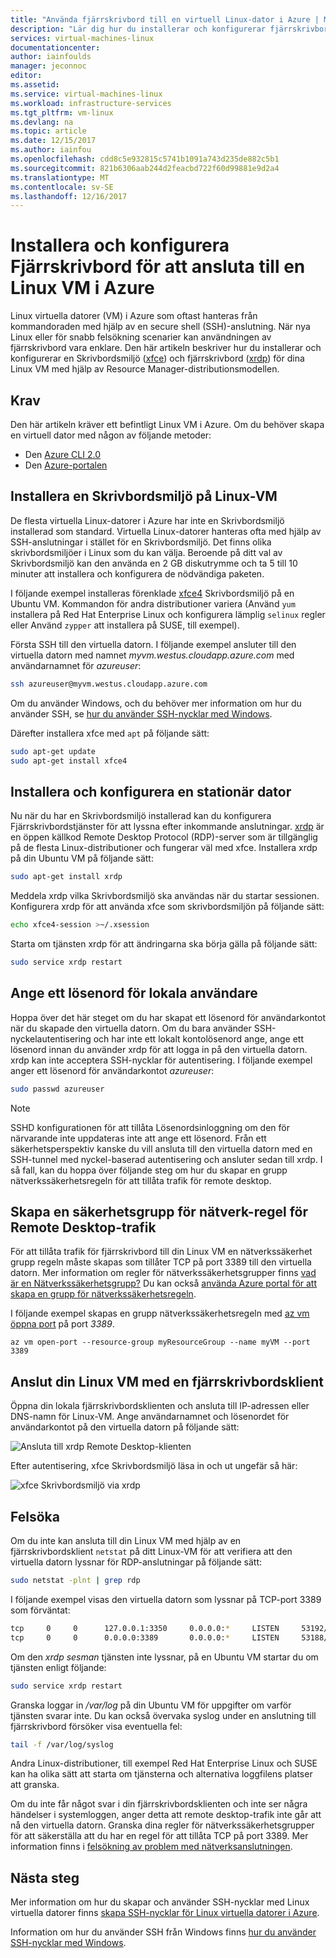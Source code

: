 ```yaml
---
title: "Använda fjärrskrivbord till en virtuell Linux-dator i Azure | Microsoft Docs"
description: "Lär dig hur du installerar och konfigurerar fjärrskrivbord (xrdp) för att ansluta till en Linux VM i Azure med grafiska verktyg"
services: virtual-machines-linux
documentationcenter: 
author: iainfoulds
manager: jeconnoc
editor: 
ms.assetid: 
ms.service: virtual-machines-linux
ms.workload: infrastructure-services
ms.tgt_pltfrm: vm-linux
ms.devlang: na
ms.topic: article
ms.date: 12/15/2017
ms.author: iainfou
ms.openlocfilehash: cdd8c5e932815c5741b1091a743d235de882c5b1
ms.sourcegitcommit: 821b6306aab244d2feacbd722f60d99881e9d2a4
ms.translationtype: MT
ms.contentlocale: sv-SE
ms.lasthandoff: 12/16/2017
---
```

# <a name="install-and-configure-remote-desktop-to-connect-to-a-linux-vm-in-azure"></a>Installera och konfigurera Fjärrskrivbord för att ansluta till en Linux VM i Azure
Linux virtuella datorer (VM) i Azure som oftast hanteras från kommandoraden med hjälp av en secure shell (SSH)-anslutning. När nya Linux eller för snabb felsökning scenarier kan användningen av fjärrskrivbord vara enklare. Den här artikeln beskriver hur du installerar och konfigurerar en Skrivbordsmiljö ([xfce](https://www.xfce.org)) och fjärrskrivbord ([xrdp](http://www.xrdp.org)) för dina Linux VM med hjälp av Resource Manager-distributionsmodellen.


## <a name="prerequisites"></a>Krav
Den här artikeln kräver ett befintligt Linux VM i Azure. Om du behöver skapa en virtuell dator med någon av följande metoder:

- Den [Azure CLI 2.0](quick-create-cli.md)
- Den [Azure-portalen](quick-create-portal.md)


## <a name="install-a-desktop-environment-on-your-linux-vm"></a>Installera en Skrivbordsmiljö på Linux-VM
De flesta virtuella Linux-datorer i Azure har inte en Skrivbordsmiljö installerad som standard. Virtuella Linux-datorer hanteras ofta med hjälp av SSH-anslutningar i stället för en Skrivbordsmiljö. Det finns olika skrivbordsmiljöer i Linux som du kan välja. Beroende på ditt val av Skrivbordsmiljö kan den använda en 2 GB diskutrymme och ta 5 till 10 minuter att installera och konfigurera de nödvändiga paketen.

I följande exempel installeras förenklade [xfce4](https://www.xfce.org/) Skrivbordsmiljö på en Ubuntu VM. Kommandon för andra distributioner variera (Använd `yum` installera på Red Hat Enterprise Linux och konfigurera lämplig `selinux` regler eller Använd `zypper` att installera på SUSE, till exempel).

Första SSH till den virtuella datorn. I följande exempel ansluter till den virtuella datorn med namnet *myvm.westus.cloudapp.azure.com* med användarnamnet för *azureuser*:

```bash
ssh azureuser@myvm.westus.cloudapp.azure.com
```

Om du använder Windows, och du behöver mer information om hur du använder SSH, se [hur du använder SSH-nycklar med Windows](ssh-from-windows.md).

Därefter installera xfce med `apt` på följande sätt:

```bash
sudo apt-get update
sudo apt-get install xfce4
```

## <a name="install-and-configure-a-remote-desktop-server"></a>Installera och konfigurera en stationär dator
Nu när du har en Skrivbordsmiljö installerad kan du konfigurera Fjärrskrivbordstjänster för att lyssna efter inkommande anslutningar. [xrdp](http://xrdp.org) är en öppen källkod Remote Desktop Protocol (RDP)-server som är tillgänglig på de flesta Linux-distributioner och fungerar väl med xfce. Installera xrdp på din Ubuntu VM på följande sätt:

```bash
sudo apt-get install xrdp
```

Meddela xrdp vilka Skrivbordsmiljö ska användas när du startar sessionen. Konfigurera xrdp för att använda xfce som skrivbordsmiljön på följande sätt:

```bash
echo xfce4-session >~/.xsession
```

Starta om tjänsten xrdp för att ändringarna ska börja gälla på följande sätt:

```bash
sudo service xrdp restart
```


## <a name="set-a-local-user-account-password"></a>Ange ett lösenord för lokala användare
Hoppa över det här steget om du har skapat ett lösenord för användarkontot när du skapade den virtuella datorn. Om du bara använder SSH-nyckelautentisering och har inte ett lokalt kontolösenord ange, ange ett lösenord innan du använder xrdp för att logga in på den virtuella datorn. xrdp kan inte acceptera SSH-nycklar för autentisering. I följande exempel anger ett lösenord för användarkontot *azureuser*:

```bash
sudo passwd azureuser
```

> [!NOTE]
> SSHD konfigurationen för att tillåta Lösenordsinloggning om den för närvarande inte uppdateras inte att ange ett lösenord. Från ett säkerhetsperspektiv kanske du vill ansluta till den virtuella datorn med en SSH-tunnel med nyckel-baserad autentisering och ansluter sedan till xrdp. I så fall, kan du hoppa över följande steg om hur du skapar en grupp nätverkssäkerhetsregeln för att tillåta trafik för remote desktop.


## <a name="create-a-network-security-group-rule-for-remote-desktop-traffic"></a>Skapa en säkerhetsgrupp för nätverk-regel för Remote Desktop-trafik
För att tillåta trafik för fjärrskrivbord till din Linux VM en nätverkssäkerhet grupp regeln måste skapas som tillåter TCP på port 3389 till den virtuella datorn. Mer information om regler för nätverkssäkerhetsgrupper finns [vad är en Nätverkssäkerhetsgrupp?](../../virtual-network/virtual-networks-nsg.md?toc=%2fazure%2fvirtual-machines%2flinux%2ftoc.json) Du kan också [använda Azure portal för att skapa en grupp för nätverkssäkerhetsregeln](../windows/nsg-quickstart-portal.md?toc=%2fazure%2fvirtual-machines%2flinux%2ftoc.json).

I följande exempel skapas en grupp nätverkssäkerhetsregeln med [az vm öppna port](/cli/azure/vm#open-port) på port *3389*.

```azurecli
az vm open-port --resource-group myResourceGroup --name myVM --port 3389
```


## <a name="connect-your-linux-vm-with-a-remote-desktop-client"></a>Anslut din Linux VM med en fjärrskrivbordsklient
Öppna din lokala fjärrskrivbordsklienten och ansluta till IP-adressen eller DNS-namn för Linux-VM. Ange användarnamnet och lösenordet för användarkontot på den virtuella datorn på följande sätt:

![Ansluta till xrdp Remote Desktop-klienten](./media/use-remote-desktop/remote-desktop-client.png)

Efter autentisering, xfce Skrivbordsmiljö läsa in och ut ungefär så här:

![xfce Skrivbordsmiljö via xrdp](./media/use-remote-desktop/xfce-desktop-environment.png)


## <a name="troubleshoot"></a>Felsöka
Om du inte kan ansluta till din Linux VM med hjälp av en fjärrskrivbordsklient `netstat` på ditt Linux-VM för att verifiera att den virtuella datorn lyssnar för RDP-anslutningar på följande sätt:

```bash
sudo netstat -plnt | grep rdp
```

I följande exempel visas den virtuella datorn som lyssnar på TCP-port 3389 som förväntat:

```bash
tcp     0     0      127.0.0.1:3350     0.0.0.0:*     LISTEN     53192/xrdp-sesman
tcp     0     0      0.0.0.0:3389       0.0.0.0:*     LISTEN     53188/xrdp
```

Om den *xrdp sesman* tjänsten inte lyssnar, på en Ubuntu VM startar du om tjänsten enligt följande:

```bash
sudo service xrdp restart
```

Granska loggar in */var/log* på din Ubuntu VM för uppgifter om varför tjänsten svarar inte. Du kan också övervaka syslog under en anslutning till fjärrskrivbord försöker visa eventuella fel:

```bash
tail -f /var/log/syslog
```

Andra Linux-distributioner, till exempel Red Hat Enterprise Linux och SUSE kan ha olika sätt att starta om tjänsterna och alternativa loggfilens platser att granska.

Om du inte får något svar i din fjärrskrivbordsklienten och inte ser några händelser i systemloggen, anger detta att remote desktop-trafik inte går att nå den virtuella datorn. Granska dina regler för nätverkssäkerhetsgrupper för att säkerställa att du har en regel för att tillåta TCP på port 3389. Mer information finns i [felsökning av problem med nätverksanslutningen](../windows/troubleshoot-app-connection.md).


## <a name="next-steps"></a>Nästa steg
Mer information om hur du skapar och använder SSH-nycklar med Linux virtuella datorer finns [skapa SSH-nycklar för Linux virtuella datorer i Azure](mac-create-ssh-keys.md).

Information om hur du använder SSH från Windows finns [hur du använder SSH-nycklar med Windows](ssh-from-windows.md).

